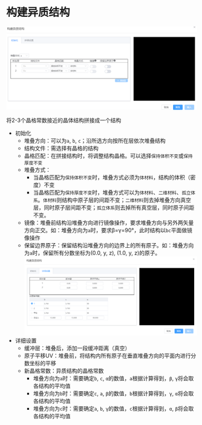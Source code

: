 # 构建异质结构

![build_crystal](.././nested/qstudio_manual_build_hetero.png)

将2-3个晶格常数接近的晶体结构拼接成一个结构

- 初始化
  - 堆叠方向：可以为`a`, `b`, `c`；沿所选方向按所在层依次堆叠结构
  - 结构文件：需选择有晶格的结构
  - 晶格匹配：在拼接结构时，将调整结构晶格。可以选择`保持体积不变`或`保持厚度不变`
  - 堆叠方式：
    - 当晶格匹配为`保持体积不变`时，堆叠方式必须为`体材料`，结构的体积（密度）不变
    - 当晶格匹配为`保持厚度不变`时，堆叠方式可以为`体材料`、`二维材料`、`孤立体系`。`体材料`则结构中原子层的间距不变；`二维材料`则去掉堆叠方向真空层，同时原子层间距不变；`孤立体系`则去掉所有真空层，同时原子间距不变。
  - 镜像：堆叠前结构沿堆叠方向进行镜像操作，要求堆叠方向与另外两矢量方向正交。如：堆叠方向为`a`时，要求β=γ=90°，此时结构以`bc`平面做镜像操作
  - 保留边界原子：保留结构沿堆叠方向的边界上的所有原子。如：堆叠方向为`a`时，保留所有分数坐标为(0.0, y, z), (1.0, y, z)的原子。
![build_crystal](.././nested/qstudio_manual_build_hetero2.png)
- 详细设置
  - 缓冲层：堆叠后，添加一段缓冲距离（真空）
  - 原子平移UV：堆叠前，将结构内所有原子在垂直堆叠方向的平面内进行分数坐标的平移
  - 新晶格常数：异质结构的晶格常数
    - 堆叠方向为`a`时：需要确定`b`, `c`, `α`的数值，`a`根据计算得到，`β`, `γ`将会取各结构的平均值
    - 堆叠方向为`b`时：需要确定`c`, `a`, `β`的数值，`b`根据计算得到，`γ`, `α`将会取各结构的平均值
    - 堆叠方向为`c`时：需要确定`a`, `b`, `γ`的数值，`c`根据计算得到，`α`, `β`将会取各结构的平均值